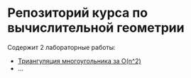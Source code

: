 # Репозиторий курса по вычислительной геометрии
Содержит 2 лабораторные работы:
+ [Триангуляция многоугольника за O(n^2)](polygon)
+ ...